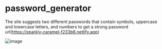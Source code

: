 # password_generator

The site suggests two different passwords that contain symbols, uppercase and lowercase letters, and numbers to get a strong password
url(https://sparkly-caramel-f233b6.netlify.app)

![image](https://user-images.githubusercontent.com/93814390/212365343-984b5a21-fedf-46d5-9444-2ae9899386bb.png)
